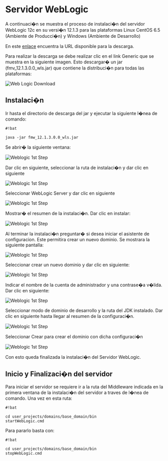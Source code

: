 # Servidor WebLogic
A continuaci�n se muestra el proceso de instalaci�n del servidor WebLogic 12c en su versi�n 12.1.3 para las plataformas Linux CentOS 6.5 (Ambiente de Producci�n) y Windows (Ambiente de Desarrollo)

En este [enlace](../install.md) encuentra la URL disponible para la descarga.

Para realizar la descarga se debe realizar clic en el link Generic que se muestra en la siguiente imagen. Esto descargar� un jar (fmv_12.1.3.0.0_wls.jar) que contiene la distribuci�n para todas las plataformas:

![Web Logic Download](../../img/wl/WebLogic.png)
 
## Instalaci�n

Ir hasta el directorio de descarga del jar y ejecutar la siguiente l�nea de comando:
```
#!bat

java -jar fmw_12.1.3.0.0_wls.jar
```
Se abrir� la siguiente ventana:

![Weblogic 1st Step](../../img/wl/wl_1stp.png)

Dar clic en siguiente, seleccionar la ruta de instalaci�n y dar clic en siguiente

![Weblogic 1st Step](../../img/wl/wl_2stp.png)

Seleccionar WebLogic Server y dar clic en siguiente

![Weblogic 1st Step](../../img/wl/wl_3stp.png)

Mostrar� el resumen de la instalaci�n. Dar clic en instalar:

![Weblogic 1st Step](../../img/wl/wl_4stp.png)

Al terminar la instalaci�n preguntar� si desea iniciar el asistente de configuracion. Este permitira crear un nuevo dominio. Se mostrara la siguiente pantalla:

![Weblogic 1st Step](../../img/wl/wl_5stp.png)

Seleccionar crear un nuevo dominio y dar clic en siguiente:

![Weblogic 1st Step](../../img/wl/wl_6stp.png)

Indicar el nombre de la cuenta de administrador y una contrase�a v�lida. Dar clic en siguiente:

![Weblogic 1st Step](../../img/wl/wl_7stp.png)

Seleccionar modo de dominio de desarrollo y la ruta del JDK instalado. Dar clic en siguiente hasta llegar al resumen de la configuraci�n.

![Weblogic 1st Step](../../img/wl/wl_8stp.png)

Seleccionar Crear para crear el dominio con dicha configuraci�n

![Weblogic 1st Step](../../img/wl/wl_9stp.png)

Con esto queda finalizada la instalaci�n del Servidor WebLogic. 

## Inicio y Finalizaci�n del servidor

Para iniciar el servidor se requiere ir a la ruta del Middleware indicada en la primera ventana de la instalaci�n del servidor a traves de l�nea de comando.
Una vez en esta ruta:

```
#!bat

cd user_projects/domains/base_domain/bin
startWebLogic.cmd

```

Para pararlo basta con:

```
#!bat

cd user_projects/domains/base_domain/bin
stopWebLogic.cmd

```